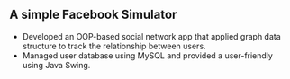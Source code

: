 ## A simple Facebook Simulator

*	Developed an OOP-based social network app that applied graph data structure to track the relationship between users.
* Managed user database using MySQL and provided a user-friendly using Java Swing.

